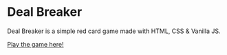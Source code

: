 # Deal Breaker
Deal Breaker is a simple red card game made with HTML, CSS &amp; Vanilla JS. 

[Play the game here!](https://ezlosswm.github.io/dealbreaker.github.io/)

